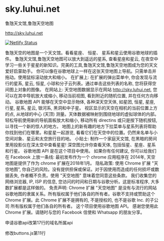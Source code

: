 # sky.luhui.net
鲁虺天文馆,鲁虺天空地图

http://sky.luhui.net

[![Netlify Status](https://api.netlify.com/api/v1/badges/447b86a6-265b-4bbb-bc43-a922eea3301a/deploy-status)](https://app.netlify.com/sites/tiankong/deploys)


鲁虺天空的地图是一个天文馆。看看星座、 恒星、 星系和星云使用谷歌地球的插件。
鲁虺天文馆,鲁虺天空地图可以放大到遥远的星系, 查看星座和星云, 在夜空中学习一些关于星星的新知识。完美的工具,鲁虺天文馆,鲁虺天空地图成为您的天文爱好启蒙助手。 你可以像在谷歌地球上一样在这张天空地图上导航。只需单击并拖动。使用鼠标滚动放大和缩小。 在扩展上: 在扩展的弹出菜单中, 你会发现与流行的星系, 星云, 恒星, 小球和分子云列表。通过单击这些列表的名称, 您将获得空间图上对象的图像。  在网站上: 天空地图数据显示在网站 http://sky.luhui.net, 您可以在其中导航放大或缩小, 移动当前视图, 看到附近的随机位置, 并在任何方向移动。  谷歌地图 API 能够在天空中显示物体, 各种深天空天体, 如星团, 恒星, 星座, 行星, 星系, 星云, 银河系, 黑洞和中子星。  视区显示的天空在相机的当前位置上方的点, 从地球的中心 (天顶) 测量。天体数据被映射到围绕地球的虚拟球体的内部。 轻松导航使用新的导航面板放大和缩小, 移动所有 directins 或只是按下随机按钮, 以寻找一个新的惊人的地方。  地图上的新有趣的地方下拉菜单与星系列表将帮助你找到他们在哪里。和星星一起游览, 看看它们在天空中的位置。仍然来名单与小空间对象、星云和太空旅行目的地。 小贴士: 制作一个家庭天文馆, 在黑暗的房间里用投影仪在深太空中查看星星! 深空图允许你查看天体, 包括恒星、星座、星系和行星。  谷歌地图 API 是在这个项目中使用。  如果你有任何建议, 你可以给我们在 Facebook 上放一条线: 最初发布作为一个 chrome 应用程序在 2014年, 天空地图是提供了作为 chrome 扩展在2018年1月。 隐私政策: 使用 Chrome 扩展 "天空地图", 你自己的风险。没有提供担保或保证。对于因使用而造成的任何损坏或数据丢失, 作者概不负责。使用 "天空地图" 意味着您同意这些条款。 我们收集您的网络浏览器, IP, ISP 的信息, 您访问的时间和日期与谷歌分析。这是标准程序, 大多数扩展都是这样做的。  免责声明: Chrome 扩展 "天空地图" 是没有与流行的网站谷歌地图的隶属关系。所有版权属于他们各自的所有者。谷歌不支持或赞助这个 Chrome 扩展。此 Chrome 扩展不是拥有的, 不是授权的, 也不是谷歌 Inc. 的子公司  所有版权属于他们各自的所有者。 这个项目使用谷歌地图 API。  感谢您使用此 Chrome 扩展。请随时与您的 Facebook 信使和 Whatsapp 的朋友分享。





申请谷歌api改第17行的域名所属api

修改buttons.js第11行







